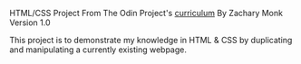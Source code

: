 HTML/CSS Project
From The Odin Project's [curriculum](http://www.theodinproject.com/web-development-101/html-css)
By Zachary Monk
Version 1.0

This project is to demonstrate my knowledge in HTML & CSS by duplicating and manipulating a currently existing webpage.